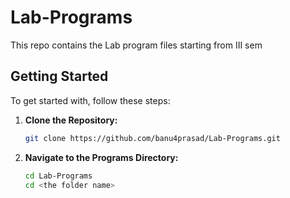 # Lab-Programs
This repo contains the Lab program files starting from III sem

## Getting Started

To get started with, follow these steps:

1. **Clone the Repository:**

   ```bash
   git clone https://github.com/banu4prasad/Lab-Programs.git
   ```

2. **Navigate to the Programs Directory:**

   ```bash
   cd Lab-Programs
   cd <the folder name>
   ```
